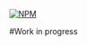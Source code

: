 [![NPM](https://nodei.co/npm/bootstrap-extra-modal.png?downloads=true&downloadRank=true&stars=true)](https://nodei.co/npm/bootstrap-extra-modal/)

#Work in progress
